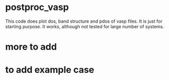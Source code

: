 # postproc_vasp

This code does plot dos, band structure and pdos of vasp files.
It is just for starting purpose. It works, although not tested for large number of systems.

# more to add
# to add example case
